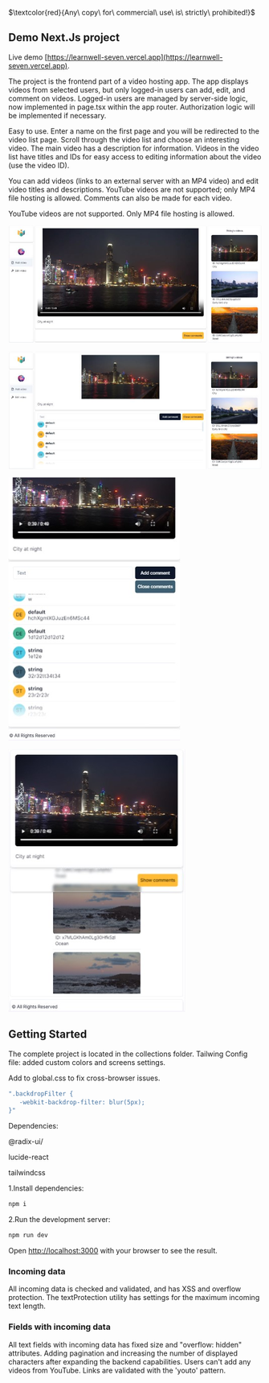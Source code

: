 $\textcolor{red}{Any\ copy\ for\ commercial\ use\ is\ strictly\ prohibited!}$

## Demo Next.Js project


Live demo [https://learnwell-seven.vercel.app](https://learnwell-seven.vercel.app).

The project is the frontend part of a video hosting app. The app displays videos from selected users, but only logged-in users can add, edit, and comment on videos. Logged-in users are managed by server-side logic, now implemented in page.tsx within the app router. Authorization logic will be implemented if necessary.

Easy to use. Enter a name on the first page and you will be redirected to the video list page. Scroll through the video list and choose an interesting video. The main video has a description for information. Videos in the video list have titles and IDs for easy access to editing information about the video (use the video ID). 

You can add videos (links to an external server with an MP4 video) and edit video titles and descriptions. YouTube videos are not supported; only MP4 file hosting is allowed. Comments can also be made for each video.

YouTube videos are not supported. Only MP4 file hosting is allowed.

![Desktop screen.](/public/assets/images/readme/comments_closed.jpg)

![Desktop screen.](/public/assets/images/readme/comments_opened.jpg)

![Mobile screen.](/public/assets/images/readme/mobile.jpg)

![Mobile screen.](/public/assets/images/readme/mobile1.jpg)


## Getting Started


The complete project is located in the collections folder. Tailwing Config file: added custom colors and screens settings.

Add to global.css to fix cross-browser issues.
```sh
".backdropFilter {
   -webkit-backdrop-filter: blur(5px);
}"
```


Dependencies:

  @radix-ui/

  lucide-react

  tailwindcss


1.Install dependencies:

```bash
npm i
```

2.Run the development server:

```bash
npm run dev
```

Open [http://localhost:3000](http://localhost:3000) with your browser to see the result.


### Incoming data


All incoming data is checked and validated, and has XSS and overflow protection. The textProtection utility has settings for the maximum incoming text length.



### Fields with incoming data


All text fields with incoming data has fixed size and "overflow: hidden" attributes. Adding pagination and increasing the number of displayed characters after expanding the backend capabilities.
Users can't add any videos from YouTube. Links are validated with the 'youto' pattern.

